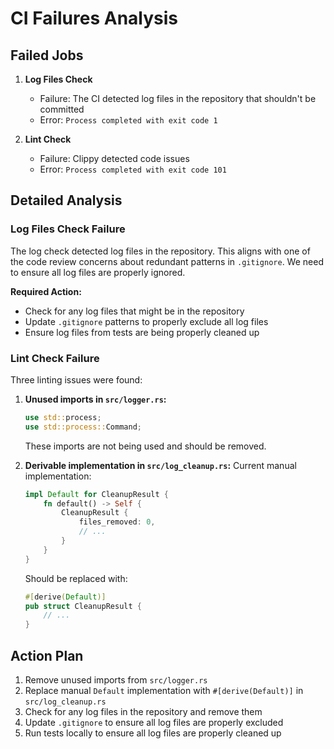 # CI Failures Analysis

## Failed Jobs

1. **Log Files Check**
   - Failure: The CI detected log files in the repository that shouldn't be committed
   - Error: `Process completed with exit code 1`

2. **Lint Check**
   - Failure: Clippy detected code issues
   - Error: `Process completed with exit code 101`

## Detailed Analysis

### Log Files Check Failure

The log check detected log files in the repository. This aligns with one of the code review concerns about redundant patterns in `.gitignore`. We need to ensure all log files are properly ignored.

**Required Action:**
- Check for any log files that might be in the repository
- Update `.gitignore` patterns to properly exclude all log files
- Ensure log files from tests are being properly cleaned up

### Lint Check Failure

Three linting issues were found:

1. **Unused imports in `src/logger.rs`:**
   ```rust
   use std::process;
   use std::process::Command;
   ```
   These imports are not being used and should be removed.

2. **Derivable implementation in `src/log_cleanup.rs`:**
   Current manual implementation:
   ```rust
   impl Default for CleanupResult {
       fn default() -> Self {
           CleanupResult {
               files_removed: 0,
               // ...
           }
       }
   }
   ```
   Should be replaced with:
   ```rust
   #[derive(Default)]
   pub struct CleanupResult {
       // ...
   }
   ```

## Action Plan

1. Remove unused imports from `src/logger.rs`
2. Replace manual `Default` implementation with `#[derive(Default)]` in `src/log_cleanup.rs`
3. Check for any log files in the repository and remove them
4. Update `.gitignore` to ensure all log files are properly excluded
5. Run tests locally to ensure all log files are properly cleaned up
